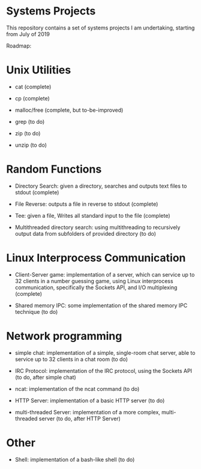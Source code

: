# Systems Projects #

This repository contains a set of systems projects I am undertaking, starting from July of 2019

Roadmap:

# Unix Utilities #

* cat (complete)

* cp (complete)

* malloc/free (complete, but to-be-improved)

* grep (to do)

* zip (to do)

* unzip (to do)

# Random Functions #

* Directory Search: given a directory, searches and outputs text files to stdout (complete)

* File Reverse: outputs a file in reverse to stdout (complete)

* Tee: given a file, Writes all standard input to the file (complete)

* Multithreaded directory search: using multithreading to recursively output data from subfolders of provided directory (to do)

# Linux Interprocess Communication #

* Client-Server game: implementation of a server, which can service up to 32 clients in a number guessing game, using Linux interprocess communication, specifically the Sockets API, and I/O multiplexing (complete)

* Shared memory IPC: some implementation of the shared memory IPC technique (to do)

# Network programming #

* simple chat: implementation of a simple, single-room chat server, able to service up to 32 clients in a chat room (to do)

* IRC Protocol: implementation of the IRC protocol, using the Sockets API (to do, after simple chat)

* ncat: implementation of the ncat command (to do)

* HTTP Server: implementation of a basic HTTP server (to do)

* multi-threaded Server: implementation of a more complex, multi-threaded server (to do, after HTTP Server)

# Other #

* Shell: implementation of a bash-like shell (to do)


